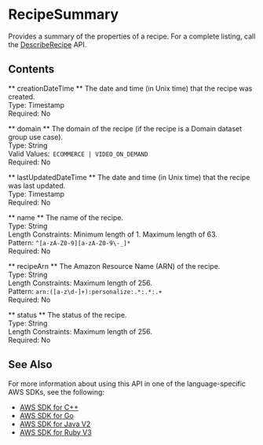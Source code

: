 # RecipeSummary<a name="API_RecipeSummary"></a>

Provides a summary of the properties of a recipe\. For a complete listing, call the [DescribeRecipe](https://docs.aws.amazon.com/personalize/latest/dg/API_DescribeRecipe.html) API\.

## Contents<a name="API_RecipeSummary_Contents"></a>

 ** creationDateTime **   <a name="personalize-Type-RecipeSummary-creationDateTime"></a>
The date and time \(in Unix time\) that the recipe was created\.  
Type: Timestamp  
Required: No

 ** domain **   <a name="personalize-Type-RecipeSummary-domain"></a>
The domain of the recipe \(if the recipe is a Domain dataset group use case\)\.  
Type: String  
Valid Values:` ECOMMERCE | VIDEO_ON_DEMAND`   
Required: No

 ** lastUpdatedDateTime **   <a name="personalize-Type-RecipeSummary-lastUpdatedDateTime"></a>
The date and time \(in Unix time\) that the recipe was last updated\.  
Type: Timestamp  
Required: No

 ** name **   <a name="personalize-Type-RecipeSummary-name"></a>
The name of the recipe\.  
Type: String  
Length Constraints: Minimum length of 1\. Maximum length of 63\.  
Pattern: `^[a-zA-Z0-9][a-zA-Z0-9\-_]*`   
Required: No

 ** recipeArn **   <a name="personalize-Type-RecipeSummary-recipeArn"></a>
The Amazon Resource Name \(ARN\) of the recipe\.  
Type: String  
Length Constraints: Maximum length of 256\.  
Pattern: `arn:([a-z\d-]+):personalize:.*:.*:.+`   
Required: No

 ** status **   <a name="personalize-Type-RecipeSummary-status"></a>
The status of the recipe\.  
Type: String  
Length Constraints: Maximum length of 256\.  
Required: No

## See Also<a name="API_RecipeSummary_SeeAlso"></a>

For more information about using this API in one of the language\-specific AWS SDKs, see the following:
+  [AWS SDK for C\+\+](https://docs.aws.amazon.com/goto/SdkForCpp/personalize-2018-05-22/RecipeSummary) 
+  [AWS SDK for Go](https://docs.aws.amazon.com/goto/SdkForGoV1/personalize-2018-05-22/RecipeSummary) 
+  [AWS SDK for Java V2](https://docs.aws.amazon.com/goto/SdkForJavaV2/personalize-2018-05-22/RecipeSummary) 
+  [AWS SDK for Ruby V3](https://docs.aws.amazon.com/goto/SdkForRubyV3/personalize-2018-05-22/RecipeSummary) 